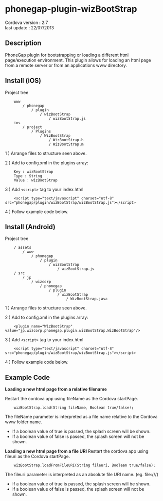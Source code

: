 


# phonegap-plugin-wizBootStrap 

Cordova version : 2.7<br />
last update : 22/07/2013<br />

## Description

PhoneGap plugin for bootstrapping or loading a different html page/execution
environment.  This plugin allows for loading an html page from a remote server
or from an applications www directory.

## Install (iOS)

Project tree

		www
			/ phonegap
				/ plugin
					/ wizBootStrap
						/ wizBootStrap.js	
		ios
			/ project
				/ Plugins
					/ WizBootStrap
						/ WizBootStrap.h
						/ WizBootStrap.m



1 ) Arrange files to structure seen above.

2 ) Add to config.xml in the plugins array:

		Key : wizBootStrap
		Type : String
		Value : wizBootStrap

3 ) Add ```<script>``` tag to your index.html

 		<script type="text/javascript" charset="utf-8" src="phonegap/plugin/wizBootStrap/wizBootStrap.js"></script>

4 ) Follow example code below.

## Install (Android)

Project tree

		/ assets
			/ www
				/ phonegap
					/ plugin
						/ wizBootStrap
							/ wizBootStrap.js	
		/ src
			/ jp 
				/ wizcorp 
					/ phonegap 
						/ plugin
							/ wizBootStrap
								/ WizBootStrap.java

1 ) Arrange files to structure seen above.

2 ) Add to config.xml in the plugins array:

		<plugin name="WizBootStrap" value="jp.wizcorp.phonegap.plugin.wizBootStrap.WizBootStrap"/>

3 ) Add ```<script>``` tag to your index.html

 		<script type="text/javascript" charset="utf-8" src="phonegap/plugin/wizBootStrap/wizBootStrap.js"></script>

4 ) Follow example code below.

## Example Code

**Loading a new html page from a relative filename**

Restart the cordova app using fileName as the Cordova startPage.
		
		wizBootStrap.load(String fileName, Boolean true/false);

The fileName parameter is interpreted as a file name relative to the Cordova www folder name.

- If a boolean value of true is passed, the splash screen will be shown.
- If a boolean value of false is passed, the splash screen will not be shown.

**Loading a new html page from a file URI**
Restart the cordova app using fileuri as the Cordova startPage.

		wizBootStrap.loadFromFileURI(String fileuri, Boolean true/false);

The fileuri parameter is interpreted as an absolute file URI name. (eg. file:///)

- If a boolean value of true is passed, the splash screen will be shown.
- If a boolean value of false is passed, the splash screen will not be shown.
